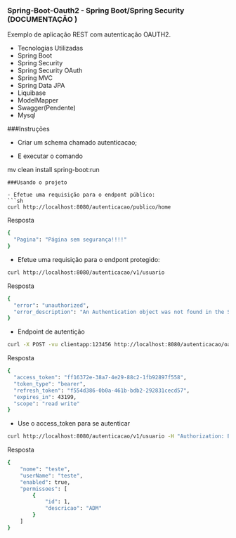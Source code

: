 ### Spring-Boot-Oauth2 - Spring Boot/Spring Security (DOCUMENTAÇÃO )
Exemplo de aplicação REST com autenticação OAUTH2.

- Tecnologias Utilizadas
- Spring Boot
- Spring Security
- Spring Security OAuth
- Spring MVC
- Spring Data JPA
- Liquibase
- ModelMapper
- Swagger(Pendente)
- Mysql

###Instruções

- Criar um schema chamado autenticacao;

- E executar o comando 

mv clean install spring-boot:run
```
###Usando o projeto

- Efetue uma requisição para o endpont público:
```sh
curl http://localhost:8080/autenticacao/publico/home
```
Resposta
```sh
{
  "Pagina": "Página sem segurança!!!!"
}
```

- Efetue uma requisição para o endpont protegido:

```sh
curl http://localhost:8080/autenticacao/v1/usuario
```
Resposta 
```sh
{
  "error": "unauthorized",
  "error_description": "An Authentication object was not found in the SecurityContext"
}
```

- Endpoint de autentição
```sh
curl -X POST -vu clientapp:123456 http://localhost:8080/autenticacao/oauth/token -H "Accept: application/json" -d "password=123&username=teste&grant_type=password&scope=read%20write&client_secret=123456&client_id=clientapp"

```

Resposta
```sh
{
  "access_token": "ff16372e-38a7-4e29-88c2-1fb92897f558",
  "token_type": "bearer",
  "refresh_token": "f554d386-0b0a-461b-bdb2-292831cecd57",
  "expires_in": 43199,
  "scope": "read write"
}
```

- Use o access_token para se autenticar
```sh
curl http://localhost:8080/autenticacao/v1/usuario -H "Authorization: Bearer ff16372e-38a7-4e29-88c2-1fb92897f558"
```
Resposta 
```sh
{
    "nome": "teste",
    "userName": "teste",
    "enabled": true,
    "permissoes": [
        {
            "id": 1,
            "descricao": "ADM"
        }
    ]
}
```



